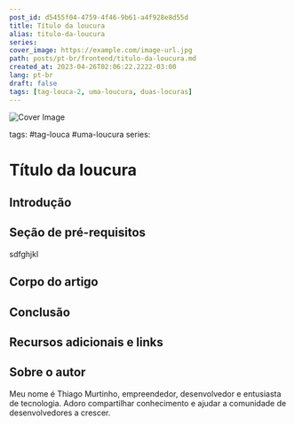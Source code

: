 ```yaml
---
post_id: d5455f04-4759-4f46-9b61-a4f928e8d55d
title: Título da loucura
alias: titulo-da-loucura
series: 
cover_image: https://example.com/image-url.jpg
path: posts/pt-br/frontend/titulo-da-loucura.md
created_at: 2023-04-26T02:06:22.2222-03:00
lang: pt-br
draft: false
tags: [tag-louca-2, uma-loucura, duas-locuras]
---
```

![Cover Image](https://example.com/image-url.jpg)

tags: #tag-louca #uma-loucura
series: 

# Título da loucura

## Introdução  

 
## Seção de pré-requisitos  
sdfghjkl
 
## Corpo do artigo  

 
## Conclusão  

 
## Recursos adicionais e links  

 
## Sobre o autor
Meu nome é Thiago Murtinho, empreendedor, desenvolvedor e entusiasta de tecnologia. Adoro compartilhar conhecimento e ajudar a comunidade de desenvolvedores a crescer.



